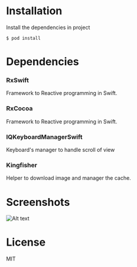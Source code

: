# Installation
Install the dependencies in project

    $ pod install

# Dependencies

### RxSwift
Framework to Reactive programming in Swift.
### RxCocoa
Framework to Reactive programming in Swift.
### IQKeyboardManagerSwift
Keyboard's manager to handle scroll of view
### Kingfisher
Helper to download image and manager the cache.

# Screenshots
<!-- ![alt tag](https://github.com/cavalcantedosanjos/PasswordSafebox/raw/master/Screenshot/home.png) -->
![Alt text](screenshot/home.png)

# License
MIT

